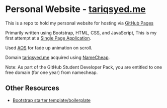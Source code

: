 # Personal Website - [tariqsyed.me](https://www.tariqsyed.me)
This is a repo to hold my personal website for hosting via [GitHub Pages](https://pages.github.com/)

Primarily written using Bootstrap, HTML, CSS, and JavaScript, This is my first attempt at a [Single Page Application](https://en.wikipedia.org/wiki/Single-page_application).

Used [AOS](https://michalsnik.github.io/aos/) for fade up animation on scroll.

Domain [tariqsyed.me](https://tariqsyed.me) acquired using [NameCheap](https://www.namecheap.com).

Note: As part of the GitHub Student Developer Pack, you are entitled to one free domain (for one year) from namecheap.

## Other Resources
- [Bootstrap starter template/boilerplate](https://getbootstrap.com/docs/4.0/getting-started/introduction/)
